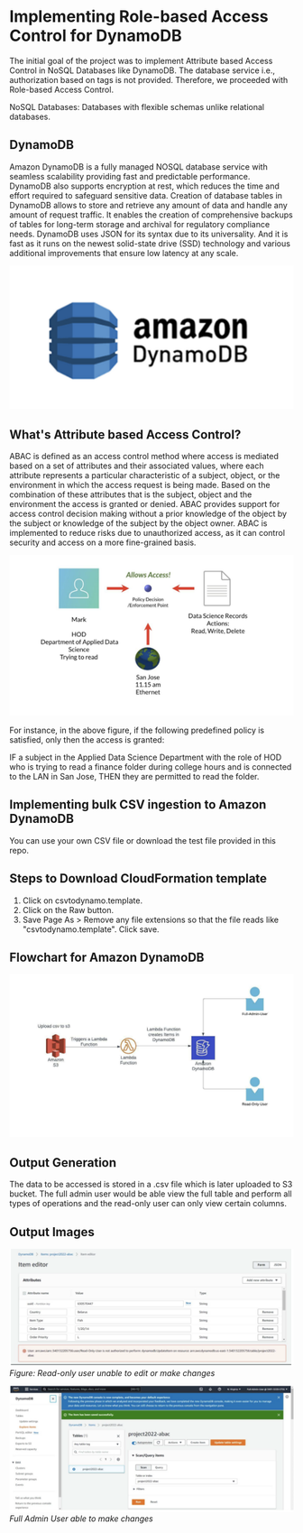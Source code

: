# Implementing Role-based Access Control for DynamoDB

The initial goal of the project was to implement Attribute based Access Control in NoSQL Databases like DynamoDB. The database service i.e., authorization based on tags is not provided. Therefore, we proceeded with Role-based Access Control.

NoSQL Databases: Databases with flexible schemas unlike relational databases.

## DynamoDB

Amazon DynamoDB is a fully managed NOSQL database service with seamless scalability providing fast and predictable performance. DynamoDB also supports
encryption at rest, which reduces the time and effort required to safeguard sensitive data. Creation of database tables in DynamoDB allows to store and retrieve any amount of data and handle any amount of request traffic. It enables the creation of comprehensive backups of tables for long-term storage and archival for regulatory compliance needs. DynamoDB uses JSON for its syntax due to its universality. And it is fast as it runs on the newest solid-state drive (SSD) technology and various additional improvements that ensure low latency at any scale.

![Image](https://github.com/Divyanalam98/dynamodb-rbac/blob/main/images/dynamodb.png)

## What's Attribute based Access Control?

ABAC is defined as an access control method where access is mediated based on a set of attributes and their associated values, where each attribute represents a particular characteristic of a subject, object, or the environment in which the access request is being made. Based on the combination of these attributes that is the subject, object and the environment the access is granted or denied. ABAC provides support for access control decision making without a prior knowledge of the object by the subject or knowledge of the subject by the object owner. ABAC is implemented to reduce risks due to unauthorized access, as it can control security and access on a more fine-grained basis.

![Image](https://github.com/Divyanalam98/dynamodb-rbac/blob/main/images/abac.png)

For instance, in the above figure, if the following predefined policy is satisfied, only then the access is granted:

IF a subject in the Applied Data Science Department with the role of HOD who is trying to read a finance folder during college hours and is connected to the LAN in San Jose, THEN they are permitted to read the folder.

## Implementing bulk CSV ingestion to Amazon DynamoDB

You can use your own CSV file or download the test file provided in this repo. 

## Steps to Download CloudFormation template
1. Click on csvtodynamo.template.
2. Click on the Raw button.
3. Save Page As > Remove any file extensions so that the file reads like "csvtodynamo.template". Click save.

## Flowchart for Amazon DynamoDB

![Image](https://github.com/Divyanalam98/dynamodb-rbac/blob/main/images/flowchart_dynamodb.png)

## Output Generation

The data to be accessed is stored in a .csv file which is later uploaded to S3 bucket. The full admin user would be able view the full table and perform all types of operations and the read-only user can only view certain columns.

## Output Images

![Image](https://github.com/Divyanalam98/dynamodb-rbac/blob/main/images/read_only_user.png)
*Figure: Read-only user unable to edit or make changes*

![Image](https://github.com/Divyanalam98/dynamodb-rbac/blob/main/images/full_admin_user.png)
*Full Admin User able to make changes*
